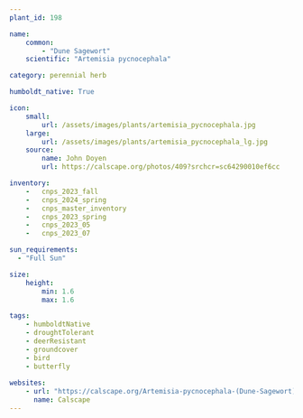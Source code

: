 ```yaml
---
plant_id: 198 

name: 
    common: 
        - "Dune Sagewort" 
    scientific: "Artemisia pycnocephala"  

category: perennial herb

humboldt_native: True

icon: 
    small: 
        url: /assets/images/plants/artemisia_pycnocephala.jpg
    large: 
        url: /assets/images/plants/artemisia_pycnocephala_lg.jpg
    source: 
        name: John Doyen 
        url: https://calscape.org/photos/409?srchcr=sc64290010ef6cc

inventory: 
    -   cnps_2023_fall
    -   cnps_2024_spring
    -   cnps_master_inventory
    -   cnps_2023_spring
    -   cnps_2023_05 
    -   cnps_2023_07 

sun_requirements:
  - "Full Sun"

size:
    height: 
        min: 1.6 
        max: 1.6

tags:
    - humboldtNative
    - droughtTolerant
    - deerResistant
    - groundcover
    - bird
    - butterfly
 
websites: 
    - url: "https://calscape.org/Artemisia-pycnocephala-(Dune-Sagewort)"
      name: Calscape
---
```


